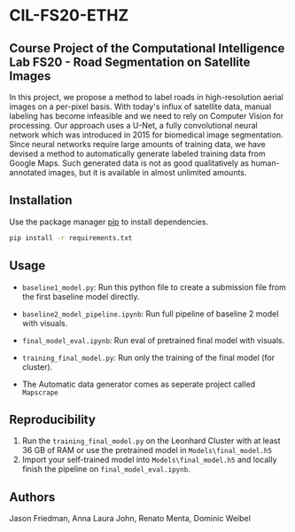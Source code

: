 # CIL-FS20-ETHZ
## Course Project of the Computational Intelligence Lab FS20 - Road Segmentation on Satellite Images

In this project, we propose a method to label roads in high-resolution aerial images on a per-pixel basis. With today's
influx of satellite data, manual labeling has become infeasible and we need to rely on Computer Vision for processing.
Our approach uses a U-Net, a fully convolutional neural network which was introduced in 2015 for biomedical image segmentation.
Since neural networks require large amounts of training data, we have devised a method to automatically generate labeled
training data from Google Maps. Such generated data is not as good qualitatively as human-annotated images, but it is
available in almost unlimited amounts.

## Installation

Use the package manager [pip](https://pip.pypa.io/en/stable/) to install dependencies.

```bash
pip install -r requirements.txt
```

## Usage
- `baseline1_model.py`: Run this python file to create a submission file from the first baseline model directly.
- `baseline2_model_pipeline.ipynb`: Run full pipeline of baseline 2 model with visuals.
- `final_model_eval.ipynb`: Run eval of pretrained final model with visuals.
- `training_final_model.py`: Run only the training of the final model (for cluster).

- The Automatic data generator comes as seperate project called `Mapscrape`

## Reproducibility
1. Run the `training_final_model.py` on the Leonhard Cluster with at least 36 GB of RAM
   or use the pretrained model in `Models\final_model.h5`
2. Import your self-trained model into `Models\final_model.h5` and locally finish the pipeline on `final_model_eval.ipynb`.

## Authors
Jason Friedman, Anna Laura John, Renato Menta, Dominic Weibel

